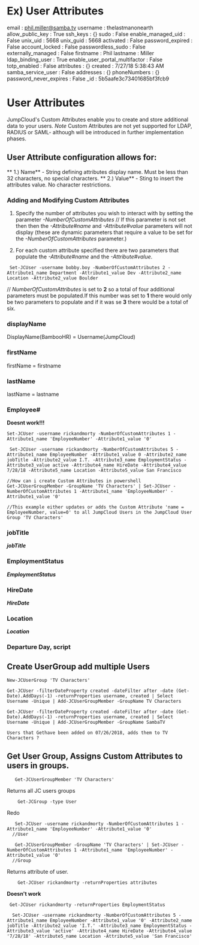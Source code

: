# Ex) User Attributes
email                          : phil.miller@samba.tv
username                       : thelastmanonearth
allow_public_key               : True
ssh_keys                       : {}
sudo                           : False
enable_managed_uid             : False
unix_uid                       : 5668
unix_guid                      : 5668
activated                      : False
password_expired               : False
account_locked                 : False
passwordless_sudo              : False
externally_managed             : False
firstname                      : Phil
lastname                       : Miller
ldap_binding_user              : True
enable_user_portal_multifactor : False
totp_enabled                   : False
attributes                     : {}
created                        : 7/27/18 5:38:43 AM
samba_service_user             : False
addresses                      : {}
phoneNumbers                   : {}
password_never_expires         : False
_id                            : 5b5aafe3c73401685bf3fcb9



# User Attributes
  JumpCloud's Custom Attributes enable you to create and store additional data to your users. 
  *Note* Custom Attributes are not yet supported for LDAP, RADIUS or SAML- although will be introduced in further       implementation phases.

## User Attribute configuration allows for:
   ** 1.) Name** - String defining attributes display name. Must be less than 32 characters, no special characters.
   ** 2.) Value** - Sting to insert the attributes value. No character restrictions. 
    
### Adding and Modifying Custom Attributes
   1. Specify the number of attributes you wish to interact with by setting the parameter _-NumberOfCustomAttributes_
      // If this parameter is not set then then the _-Attribute#name_ and _-Attribute#value_ parameters will not display (these are dynamic parameters that require a value to be set for the _-NumberOfCustomAttributes_ parameter.)
      
   2. For each custom attribute specified there are two parameters that populate the  _-Attribute#name_ and the _-Attribute#value_. 
   
     Set-JCUser -username bobby.boy -NumberOfCustomAttributes 2 -Attribute1_name Department -Attribute1_value Dev -Attribute2_name Location -Attribute2_value Boulder
   
   // _NumberOfCustomAttributes_ is set to **2** so a total of four additional parameters must be populated.If this number was set to **1** there would only be two parameters to populate and if it was se **3** there would be a total of six.
   
  ### displayName
  DisplayName(BambooHR) = Username(JumpCloud)

### firstName
  firstName = firstname

### lastName
 lastName = lastname
    
### Employee# 
**Doesnt work!!!**

    Set-JCUser -username rickandmorty -NumberOfCustomAttributes 1 -Attribute1_name 'EmployeeNumber' -Attribute1_value '0' 
 
     Set-JCUser -username rickandmorty -NumberOfCustomAttributes 5 -Attribute1_name EmployeeNumber -Attribute1_value 0 -Attribute2_name jobTitle -Attribute2_value I.T. -Attribute3_name EmploymentStatus -Attribute3_value active -Attribute4_name HireDate -Attribute4_value 7/28/18 -Attribute5_name Location -Attribute5_value San Francisco 
    
    //How can i create Custom Attributes in powershell
    Get-JCUserGroupMember -GroupName 'TV Characters' | Set-JCUser -NumberOfCustomAttributes 1 -Attribute1_name 'EmployeeNumber' -Attribute1_value '0'
    
    //This example either updates or adds the Custom Attribute 'name = EmployeeNumber, value=0' to all JumpCloud Users in the JumpCloud User Group 'TV Characters'
    
     
### jobTitle
  *__jobTitle__* 

### EmploymentStatus
  *__EmploymentStatus__*

### HireDate
  *__HireDate__*

### Location
  *__Location__*
  
### Departure Day, script

## Create UserGroup add multiple Users
    New-JCUserGroup 'TV Characters'
    
    Get-JCUser -filterDateProperty created -dateFilter after -date (Get-Date).AddDays(-1) -returnProperties username, created | Select Username -Unique | Add-JCUserGroupMember -GroupName TV Characters
    
    Get-JCUser -filterDateProperty created -dateFilter after -date (Get-Date).AddDays(-1) -returnProperties username, created | Select Username -Unique | Add-JCUserGroupMember -GroupName SambaTV   
    
    Users that Gethave been added on 07/26/2018, adds them to TV Characters ?
## Get User Group, Assigns Custom Attributes to users in groups.
       Get-JCUserGroupMember 'TV Characters'
       
   Returns all JC users groups
        
        Get-JCGroup -type User
   Redo
   
       Set-JCUser -username rickandmorty -NumberOfCustomAttributes 1 -Attribute1_name 'EmployeeNumber' -Attribute1_value '0'
      //User  
       
       Get-JCUserGroupMember -GroupName 'TV Characters' | Set-JCUser -NumberOfCustomAttributes 1 -Attribute1_name 'EmployeeNumber' -Attribute1_value '0' 
      //Group
   
   Returns attribute of user.
        
        Get-JCUser rickandmorty -returnProperties attributes
        
**Doesn't work**     
     
     Get-JCUser rickandmorty -returnProperties EmploymentStatus 
      
      Set-JCUser -username rickandmorty -NumberOfCustomAttributes 5 -Attribute1_name EmployeeNumber -Attribute1_value '0' -Attribute2_name jobTitle -Attribute2_value 'I.T.' -Attribute3_name EmploymentStatus -Attribute3_value 'active' -Attribute4_name HireDate -Attribute4_value '7/28/18' -Attribute5_name Location -Attribute5_value 'San Francisco'
